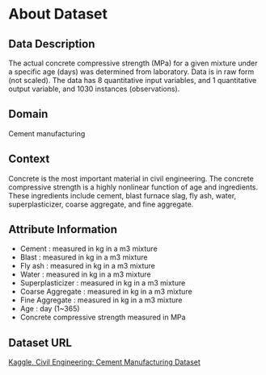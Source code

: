 # About Dataset
## Data Description
The actual concrete compressive strength (MPa) for a given mixture under a
specific age (days) was determined from laboratory. Data is in raw form (not scaled). The data has 8 quantitative input variables, and 1 quantitative output variable, and 1030 instances (observations).

## Domain
Cement manufacturing

## Context
Concrete is the most important material in civil engineering. The concrete compressive strength is a highly nonlinear function of age and ingredients. These ingredients include cement, blast furnace slag, fly ash, water, superplasticizer, coarse aggregate, and fine aggregate.

## Attribute Information
- Cement : measured in kg in a m3 mixture
- Blast : measured in kg in a m3 mixture
- Fly ash : measured in kg in a m3 mixture
- Water : measured in kg in a m3 mixture
- Superplasticizer : measured in kg in a m3 mixture
- Coarse Aggregate : measured in kg in a m3 mixture
- Fine Aggregate : measured in kg in a m3 mixture
- Age : day (1~365)
- Concrete compressive strength measured in MPa

## Dataset URL
[Kaggle, Civil Engineering: Cement Manufacturing Dataset](https://www.kaggle.com/datasets/vinayakshanawad/cement-manufacturing-concrete-dataset)